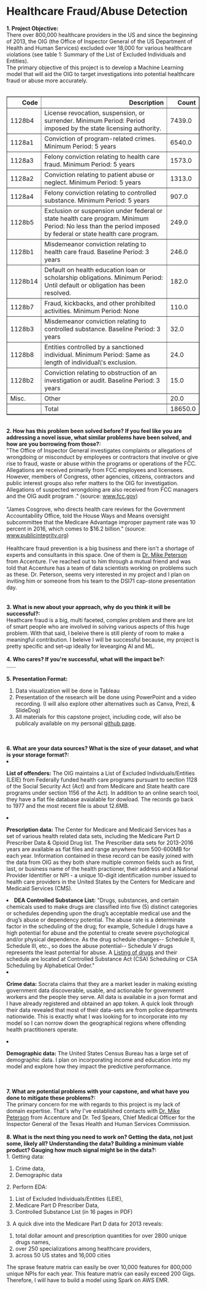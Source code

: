 <div class="cell text_cell rendered unselected" tabindex="2">
<div class="inner_cell">
<div class="text_cell_render rendered_html" tabindex="-1">
<h1>Healthcare Fraud/Abuse Detection</h1>
</div>
</div>
</div>
<div class="cell text_cell unselected rendered" tabindex="2">
<div class="prompt input_prompt"><strong>1. Project Objective:</strong></div>
<div class="prompt input_prompt">
There over 800,000 healthcare providers in the US and since the beginning of 2013, the OIG (the Office of Inspector General of the US Department of Health and Human Services) excluded over 18,000 for various healthcare violations (see table 1: Summary of the List of Excluded Individuals and Entities). 
<br />
The primary objective of this project is to develop a Machine Learning model that will aid the OIG to target investigations into potential healthcare fraud or abuse more accurately.&nbsp;</div>
<br />
<table border="1" class="dataframe">  <thead>    <tr style="text-align: right;">      <th>Code</th>      <th>Description</th>      <th>Count</th>    </tr>  </thead>  <tbody>    <tr>      <td>1128b4</td>      <td>License revocation, suspension, or surrender. Minimum Period: Period imposed by the state licensing authority.</td>      <td>7439.0</td>    </tr>    <tr>      <td>1128a1</td>      <td>Conviction of program-related crimes. Minimum Period: 5 years</td>      <td>6540.0</td>    </tr>    <tr>      <td>1128a3</td>      <td>Felony conviction relating to health care fraud. Minimum Period: 5 years</td>      <td>1573.0</td>    </tr>    <tr>      <td>1128a2</td>      <td>Conviction relating to patient abuse or neglect. Minimum Period: 5 years</td>      <td>1313.0</td>    </tr>    <tr>      <td>1128a4</td>      <td>Felony conviction relating to controlled substance. Minimum Period: 5 years</td>      <td>907.0</td>    </tr>    <tr>      <td>1128b5</td>      <td>Exclusion or suspension under federal or state health care program. Minimum Period: No less than the period imposed by federal or state health care program.</td>      <td>249.0</td>    </tr>    <tr>      <td>1128b1</td>      <td>Misdemeanor conviction relating to health care fraud. Baseline Period: 3 years</td>      <td>246.0</td>    </tr>    <tr>      <td>1128b14</td>      <td>Default on health education loan or scholarship obligations. Minimum Period: Until default or obligation has been resolved.</td>      <td>182.0</td>    </tr>    <tr>      <td>1128b7</td>      <td>Fraud, kickbacks, and other prohibited activities. Minimum Period: None</td>      <td>110.0</td>    </tr>    <tr>      <td>1128b3</td>      <td>Misdemeanor conviction relating to controlled substance. Baseline Period: 3 years</td>      <td>32.0</td>    </tr>    <tr>      <td>1128b8</td>      <td>Entities controlled by a sanctioned individual. Minimum Period: Same as length of individual\'s exclusion.</td>      <td>24.0</td>    </tr>    <tr>      <td>1128b2</td>      <td>Conviction relating to obstruction of an investigation or audit. Baseline Period: 3 years</td>      <td>15.0</td>    </tr>    <tr>      <td>Misc.</td>      <td>Other</td>      <td>20.0</td>    </tr>    <tr>      <td></td>      <td>Total</td>      <td>18650.0</td>    </tr>  </tbody></table>
<br />
<div class="prompt input_prompt"><strong>2. How has this problem been solved before? If you feel like you are addressing a novel issue, what similar problems have been solved, and how are you borrowing from those?:</strong></div>
<div class="prompt input_prompt">
"The Office of Inspector General investigates complaints or allegations of wrongdoing or misconduct by employees or contractors that involve or give rise to fraud, waste or abuse within the programs or operations of the FCC.<br />
Allegations are received primarily from FCC employees and licensees. However, members of Congress, other agencies, citizens, contractors and public interest groups also refer matters to the OIG for investigation. Allegations of suspected wrongdoing are also received from FCC managers and the OIG audit program ." (source: <a href="https://www.fcc.gov/inspector-general/general/investigations#block-menu-block-4">www.fcc.gov</a>)<br />
<br />
"James Cosgrove, who directs health care reviews for the Government Accountability Office, told the House Ways and Means oversight subcommittee that the Medicare Advantage improper payment rate was 10 percent in 2016, which comes to $16.2 billion." (source: <a href="https://www.publicintegrity.org/2017/07/19/21011/fraud-and-billing-mistakes-cost-medicare-and-taxpayers-tens-billions-last-year">www.publicintegrity.org</a>)<br />
<br />
Healthcare fraud prevention is a big business and there isn't a shortage of experts and consultants in this space. One of them is <a href="https://www.accenture.com/us-en/company-michael-petersen">Dr. Mike Peterson</a> from Accenture. I've reached out to him through a mutual friend and was told that Accenture has a team of data scientists working on problems such as these. Dr. Peterson, seems very interested in my project and I plan on inviting him or someone from his team to the DSI71 cap-stone presentation day.<br /> 
&nbsp;</div>
<br />
<div class="prompt input_prompt"><strong>3. What is new about your approach, why do you think it will be successful?:</strong></div>
<div class="prompt input_prompt">
Heathcare fraud is a big, multi faceted, complex problem and there are lot of smart people who are involved in solving various aspects of this huge problem. With that said, I beleive there is still plenty of room to make a meaningful contribution. I beleive I will be successful because, my project is pretty specific and set-up ideally for levearging AI and ML.<br />
<br />
<div class="prompt input_prompt"><strong>4. Who cares? If you're successful, what will the impact be?:</strong></div>
<div class="prompt input_prompt">
......<br />
<br />
<div class="prompt input_prompt"><strong>5. Presentation Format:</strong></div>
<div class="prompt input_prompt">
<ol>
<li>Data visualization will be done in Tableau</li>
<li>Presentation of the research will be done using PowerPoint and a video recording. (I will also explore other alternatives such as Canva, Prezi, &amp; SlideDog)</li>
<li>All materials for this capstone project, including code,  will also be publicaly available on my personal <a href="https://dast1.github.io">github page</a>. </li>
</ol><br />
<br />
<div class="prompt input_prompt"><strong>6. What are your data sources? What is the size of your dataset, and what is your storage format?:</strong></div>
<div class="prompt input_prompt">
<li>
<p><strong>List of offenders:</strong> The OIG maintains a List of Excluded Individuals/Entities (LEIE) from Federally funded health care programs pursuant to section 1128 of the Social Security Act (Act) and from Medicare and State health care programs under section 1156 of the Act). In addition to an online search tool, they have a flat file database avaialable for dowload. The records go back to 1977 and the most recent file is about 12.6MB.</p>
</li>
<li>
<p><strong>Prescription data:</strong> The Center for Medicare and Medicaid Services has a set of various health related data sets, including the Medicare Part D Prescriber Data &amp; Opioid Drug list. The Prescriber data sets for 2013-2016 years are available as flat files and range anywhere from 500-600MB for each year. Information contained in these record can be easily joined with the data from OIG as they both share multiple common fields such as first, last, or business name of the health practioner, their address and a National Provider Identifier or NPI - a unique 10-digit identification number issued to health care providers in the United States by the Centers for Medicare and Medicaid Services (CMS).</p>
</li>
<li><strong>DEA Controlled Substance List:</strong> "Drugs, substances, and certain chemicals used to make drugs are classified into five (5) distinct categories or schedules depending upon the drug&rsquo;s acceptable medical use and the drug&rsquo;s abuse or dependency potential. The abuse rate is a determinate factor in the scheduling of the drug; for example, Schedule I drugs have a high potential for abuse and the potential to create severe psychological and/or physical dependence. As the drug schedule changes-- Schedule II, Schedule III, etc., so does the abuse potential-- Schedule V drugs represents the least potential for abuse. A <a href="https://www.dea.gov/druginfo/ds.shtml">Listing of drugs</a> and their schedule are located at Controlled Substance Act (CSA) Scheduling or CSA Scheduling by Alphabetical Order." </li>
<li>
<p><strong>Crime data:</strong> Socrata claims that they are a market leader in making existing government data discoverable, usable, and actionable for government workers and the people they serve. All data is available in a json format and I have already registered and obtained an app token. A quick look through their data revealed that most of their data-sets are from police departments nationwide. This is exactly what I was looking for to incorporate into my model so I can norrow down the geographical regions where offending health practitioners operate.</p>
</li>
<li>
<p><strong>Demographic data:</strong> The United States Census Bureau has a large set of demographic data. I plan on incorporating income and education into my model and explore how they impact the predictive peroformance.</p>
</li>
</ol><br />
<br />
<div class="prompt input_prompt"><strong>7. What are potential problems with your capstone, and what have you done to mitigate these problems?:</strong></div>
<div class="prompt input_prompt">
The primary concern for me with regards to this project is my lack of domain expertise. That's why I've established contacts with <a href="https://www.accenture.com/us-en/company-michael-petersen">Dr. Mike Peterson</a> from Accenture and Dr. Ted Spears, Chief Medical Officer for the Inspector General of the Texas Health and Human Services Commission.<br />
<br />
<div clas s="prompt input_prompt"><strong>8. What is the next thing you need to work on? Getting the data, not just some, likely all? Understanding the data? Building a minimum viable product? Gauging how much signal might be in the data?:</strong></div>
<div class="prompt input_prompt">
1. Getting data:<br />
<ol>
<li>Crime data,</li>
<li>Demographic data</li>
</ol>
2. Perform EDA:<br />
<ol>
<li>List of Excluded Individuals/Entities (LEIE),</li>
<li>Medicare Part D Prescriber Data,</li>
<li>Controlled Substance List (in 16 pages in PDF)</li>
</ol>
3. A quick dive into the Medicare Part D data for 2013 reveals:<br />
<ol>
<li> total dollar amount and prescription quantities for over 2800 unique drugs names,</li>
<li>over 250 specializations among healthcare providers,</li>
<li>across 50 US states and 16,000 cities</li>
</ol>
The sprase feature matrix can easily be over 10,000 features for 800,000 unique NPIs for each year. This feature matrix can easily exceed 200 Gigs. Therefore, I will have to build a model using Spark on AWS EMR. <br />
